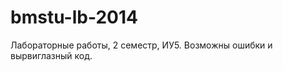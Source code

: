 bmstu-lb-2014
=============

Лабораторные работы, 2 семестр, ИУ5. Возможны ошибки и вырвиглазный код.
